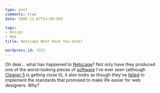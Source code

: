 ```yaml
---
type: post
comments: true
date: 2000-11-07T14:09:00Z

tags:
- Design
- Web
title: Netscape What Have You Done?

wordpress_id: 1551
---
```


Oh dear… what has happened to [Netscape](http://www.netscape.com)? Not only have they produced one of the worst-looking pieces of [software](http://home.netscape.com/download/1019100/10004-----_qual.html) I've ever seen (although [Cleaner 5](http://www.terran.com/cleaner/) is getting close it), it also looks as though they've [failed](http://www.oreilly.com/news/flanagan_1100.html) to implement the standards that promised to make life easier for web designers.  Why?
